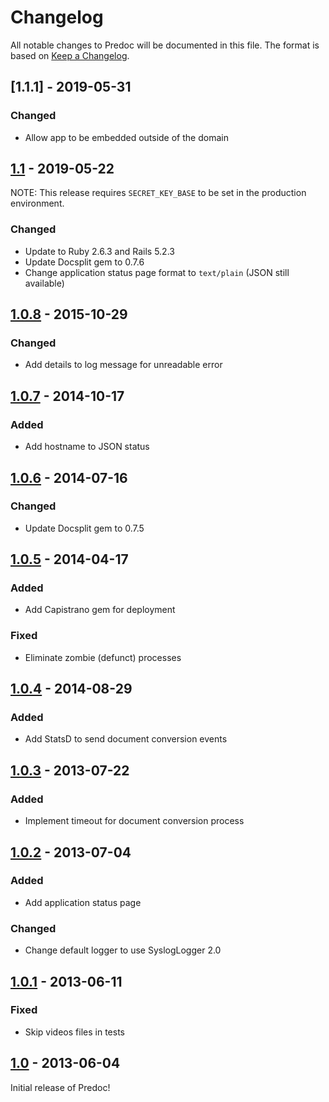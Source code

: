 # Changelog

All notable changes to Predoc will be documented in this file. The format is based on
[Keep a Changelog](https://keepachangelog.com/en/1.0.0/).

## [1.1.1] - 2019-05-31

### Changed
- Allow app to be embedded outside of the domain

## [1.1] - 2019-05-22

NOTE: This release requires `SECRET_KEY_BASE` to be set in the production environment.

### Changed
- Update to Ruby 2.6.3 and Rails 5.2.3
- Update Docsplit gem to 0.7.6
- Change application status page format to `text/plain` (JSON still available)

## [1.0.8] - 2015-10-29

### Changed
- Add details to log message for unreadable error

## [1.0.7] - 2014-10-17

### Added
- Add hostname to JSON status

## [1.0.6] - 2014-07-16

### Changed
- Update Docsplit gem to 0.7.5

## [1.0.5] - 2014-04-17

### Added
- Add Capistrano gem for deployment

### Fixed
- Eliminate zombie (defunct) processes

## [1.0.4] - 2014-08-29

### Added
- Add StatsD to send document conversion events

## [1.0.3] - 2013-07-22

### Added
- Implement timeout for document conversion process

## [1.0.2] - 2013-07-04

### Added
- Add application status page

### Changed
- Change default logger to use SyslogLogger 2.0

## [1.0.1] - 2013-06-11

### Fixed
- Skip videos files in tests

## [1.0] - 2013-06-04

Initial release of Predoc!

[1.1]: https://github.com/sfu/predoc/releases/tag/v1.1
[1.0.8]: https://github.com/sfu/predoc/releases/tag/v1.0.8
[1.0.7]: https://github.com/sfu/predoc/releases/tag/v1.0.7
[1.0.6]: https://github.com/sfu/predoc/releases/tag/v1.0.6
[1.0.5]: https://github.com/sfu/predoc/releases/tag/v1.0.5
[1.0.4]: https://github.com/sfu/predoc/releases/tag/v1.0.4
[1.0.3]: https://github.com/sfu/predoc/releases/tag/v1.0.3
[1.0.2]: https://github.com/sfu/predoc/releases/tag/v1.0.2
[1.0.1]: https://github.com/sfu/predoc/releases/tag/v1.0.1
[1.0]: https://github.com/sfu/predoc/releases/tag/v1.0
